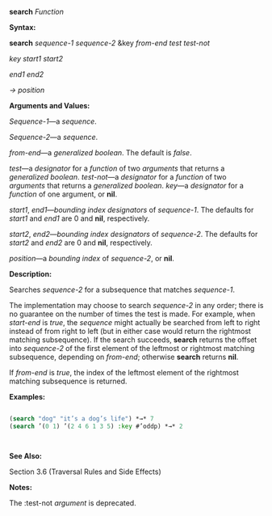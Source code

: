 **search** *Function* 



**Syntax:** 



**search** *sequence-1 sequence-2* &amp;key *from-end test test-not* 



*key start1 start2* 



*end1 end2* 



*→ position* 



**Arguments and Values:** 



*Sequence-1*—a *sequence*. 



*Sequence-2*—a *sequence*. 



*from-end*—a *generalized boolean*. The default is *false*. 



*test*—a *designator* for a *function* of two *arguments* that returns a *generalized boolean*. *test-not*—a *designator* for a *function* of two *arguments* that returns a *generalized boolean*. *key*—a *designator* for a *function* of one argument, or **nil**. 



*start1*, *end1*—*bounding index designators* of *sequence-1*. The defaults for *start1* and *end1* are 0 and **nil**, respectively. 



*start2*, *end2*—*bounding index designators* of *sequence-2*. The defaults for *start2* and *end2* are 0 and **nil**, respectively. 



*position*—a *bounding index* of *sequence-2*, or **nil**. 



**Description:** 



Searches *sequence-2* for a subsequence that matches *sequence-1*. 



The implementation may choose to search *sequence-2* in any order; there is no guarantee on the number of times the test is made. For example, when *start-end* is *true*, the *sequence* might actually be searched from left to right instead of from right to left (but in either case would return the rightmost matching subsequence). If the search succeeds, **search** returns the offset into *sequence-2* of the first element of the leftmost or rightmost matching subsequence, depending on *from-end*; otherwise **search** returns **nil**. 



If *from-end* is *true*, the index of the leftmost element of the rightmost matching subsequence is returned. 



**Examples:**
```lisp

(search "dog" "it’s a dog’s life") *→* 7 
(search ’(0 1) ’(2 4 6 1 3 5) :key #’oddp) *→* 2 




```
**See Also:** 



Section 3.6 (Traversal Rules and Side Effects) 



**Notes:** 



The :test-not *argument* is deprecated. 



